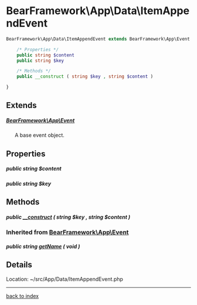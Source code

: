 # BearFramework\App\Data\ItemAppendEvent

```php
BearFramework\App\Data\ItemAppendEvent extends BearFramework\App\Event {

	/* Properties */
	public string $content
	public string $key

	/* Methods */
	public __construct ( string $key , string $content )

}
```

## Extends

##### [BearFramework\App\Event](bearframework.app.event.class.md)

&nbsp;&nbsp;&nbsp;&nbsp;&nbsp;&nbsp;A base event object.

## Properties

##### public string $content

##### public string $key

## Methods

##### public [__construct](bearframework.app.data.itemappendevent.__construct.method.md) ( string $key , string $content )

### Inherited from [BearFramework\App\Event](bearframework.app.event.class.md)

##### public string [getName](bearframework.app.event.getname.method.md) ( void )

## Details

Location: ~/src/App/Data/ItemAppendEvent.php

---

[back to index](index.md)

